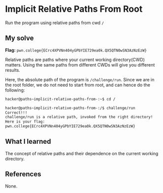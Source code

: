 # Implicit Relative Paths From Root
Run the program using relative paths from cwd `/`

## My solve
**Flag:** `pwn.college{ECrc4XPVNn404yGPbYIE729ea0k.QX5QTN0wSN3AzNzEzW}`

Relative paths are paths where your current working directory(CWD) matters. Using the same paths from different CWDs will give you different results.

Here, the absolute path of the program is `/challenge/run`. Since we are in the root folder, we do not need to start from root, and can hence do the following:

```bash
hacker@paths~implicit-relative-paths-from-:~$ cd /

hacker@paths~implicit-relative-paths-from-:/$ challenge/run 
Correct!!!
challenge/run is a relative path, invoked from the right directory!
Here is your flag:
pwn.college{ECrc4XPVNn404yGPbYIE729ea0k.QX5QTN0wSN3AzNzEzW}
```

## What I learned
The concept of relative paths and their dependence on the current working directory.

## References 
None.